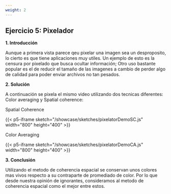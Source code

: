 ```yaml
---
weight: 2
---
```

## Ejercicio 5: Pixelador

**1. Introducción**

Aunque a primera vista parece qeu pixelar una imagen sea un desproposito, lo cierto es que tiene aplicaciones muy utiles. Un ejemplo de esto es la censura por pixelado que busca ocultar información; Otro uso bastante popular es el de reducir el tamaño de las imagenes a cambio de perder algo de calidad para poder enviar archivos no tan pesados.

**2. Solución**

A continuación se pixela el mismo video utilizando dos tecnicas diferentes: Color averaging y Spatial coherence:

Spatial Coherence

{{< p5-iframe sketch="/showcase/sketches/pixelatorDemoSC.js" width="800" height="400" >}}

Color Averaging

{{< p5-iframe sketch="/showcase/sketches/pixelatorDemoCA.js" width="800" height="400" >}}

**3. Conclusión**

Utilizando el metodo de coherencia espacial se conservan unos colores mas vivos respecto a su contraparte de promediado de color. Por lo que desde nuestra opinión de ignorantes, consideramos al metodo de coherencia espacial como el mejor entre estos.